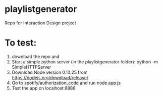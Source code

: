 # playlistgenerator
Repo for Interaction Design project

# To test:
1. download the repo and
2. Start a simple python server (in the playlistgenerator folder):
python -m SimpleHTTPServer
3. Download Node version 0.10.25 from https://nodejs.org/download/release/
3. Go to spotify/authorization_code and run node app.js
4. Test the app on localhost:8888
